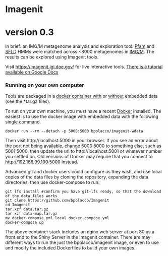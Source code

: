 # Imagenit

# version 0.3
In brief: an IMG/M metagenome analysis and exploration tool. [Pfam](https://pfam.xfam.org/) and [SFLD](http://sfld.rbvi.ucsf.edu) HMMs were matched across ~8000 metagenomes in [IMG/M](https://img.jgi.doe.gov/).  The results can be explored using Imagenit tools.

Visit https://imagenit.jgi.doe.gov/ for live interactive tools.  [There  is a tutorial available on Google Docs](https://docs.google.com/document/d/1k6VjmhIgy6v9NJ3PKgAUi8aJdAa0k62cKZSZROUE0Sc/edit?usp=sharing)

### Running on your own computer
Tools are packaged in a [docker container with](https://hub.docker.com/r/bpolacco/imagenit-wdata) or [without](https://hub.docker.com/r/bpolacco/imagenit) embedded data (see the *tar.gz files).

To run on your own machine, you must have a recent [Docker](https://docs.docker.com/) installed.  The easiest is to use the docker image with embedded data with the following single command.

```
docker run --rm --detach -p 5000:5000 bpolacco/imagenit-wdata
```
Then visit http://localhost:5000 in your browser. If you see an error about the port not being available, change 5000:5000 to something else, such as 5001:5000, then update the url to http://localhost:5001 or whatever number you settled on.  Old versions of Docker may require that you connect to http://192.168.99.100:5000 instead.  

Advanced git and docker users could configure as they wish, and use local copies of the data files by cloning the repository, 
expanding the data directories, then use docker-compose to run:

```
git lfs install #confirm you have git-lfs ready, so that the download of the data files works
git clone https://github.com/bpolacco/Imagenit
cd Imagenit
tar xzf data.tar.gz
tar xzf data-map.tar.gz
mv docker-compose.yml.local docker.compose.yml
docker-compose up
```

The above container stack includes an nginx web server at port 80 as a front end to the Shiny Server in the Imagenit container. There are may different ways to run the just the bpolacco/imagenit image, or even to use and modify the included Dockerfiles to build your own images.
